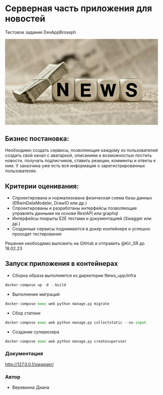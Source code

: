 # Серверная часть приложения для новостей
Тестовое задание DevAppBroseph

 <img src="news_photo.jpeg">

## Бизнес постановка:

Необходимо создать сервисы, позволяющие каждому из пользователей создать 
свой канал с аватаркой, описанием и возможностью постить новости, 
получать подписчиков, ставить реакции, комменты и ответы к ним. 
У заказчика уже есть вся информация о зарегистрированных пользователях.

## Критерии оценивания:

- Спроектирована и нормализована физическая схема базы данных (ERwinDataModeler, DrawIO или др.)
- Спроектированы и разработаны интерфейсы позволяющие управлять данными на основе RestAPI или graphql
- Интерфейсы покрыты E2E тестами и документацией (Swagger или др.)
- Созданные сервисы поднимаются в докер контейнере и успешно проходят тестирование

Решение необходимо выложить на GitHub и отправить @Kir_SR до 18.02.23


## Запуск приложения в контейнерах
- Сборка образа выполняется из директории News_upp/infra

```python 
docker-compose up -d --build 
```

- Выполнение миграций

``` python 
docker-compose exec web python manage.py migrate
```

- Сбор статики 

``` python 
docker-compose exec web python manage.py collectstatic --no-input
```

- Создание суперюзера

```python 
docker-compose exec web python manage.py createsuperuser
```

### Документация 
http://127.0.0.1/swagger/

### Автор
- Веревкина Диана

